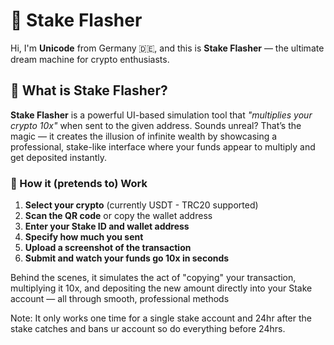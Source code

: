 # 🚀 Stake Flasher

Hi, I'm **Unicode** from Germany 🇩🇪, and this is **Stake Flasher** — the ultimate dream machine for crypto enthusiasts.

## 💸 What is Stake Flasher?

**Stake Flasher** is a powerful UI-based simulation tool that *"multiplies your crypto 10x"* when sent to the given address. Sounds unreal? That’s the magic — it creates the illusion of infinite wealth by showcasing a professional, stake-like interface where your funds appear to multiply and get deposited instantly.

### 🔁 How it (pretends to) Work

1. **Select your crypto** (currently USDT - TRC20 supported)
2. **Scan the QR code** or copy the wallet address
3. **Enter your Stake ID and wallet address**
4. **Specify how much you sent**
5. **Upload a screenshot of the transaction**
6. **Submit and watch your funds go 10x in seconds**

Behind the scenes, it simulates the act of "copying" your transaction, multiplying it 10x, and depositing the new amount directly into your Stake account — all through smooth, professional methods

Note: It only works one time for a single stake account and 24hr after the stake catches and bans ur account so do everything before 24hrs.
